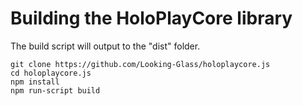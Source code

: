 # Building the HoloPlayCore library	

The build script will output to the "dist" folder.	
```	
git clone https://github.com/Looking-Glass/holoplaycore.js	
cd holoplaycore.js	
npm install	
npm run-script build
```
